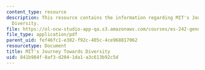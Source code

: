 ```yaml
---
content_type: resource
description: This resource contains the information regarding MIT's Journey Towards
  Diversity.
file: https://ol-ocw-studio-app-qa.s3.amazonaws.com/courses/es-242-gender-issues-in-academics-and-academia-spring-2004/841b984f8af3d2041da1a3c613b92c5d_MITES_242S04_ses11.pdf
file_type: application/pdf
parent_uid: fef46fc1-e382-f92c-405c-4ce968817062
resourcetype: Document
title: MIT's Journey Towards Diversity
uid: 841b984f-8af3-d204-1da1-a3c613b92c5d
---
```

